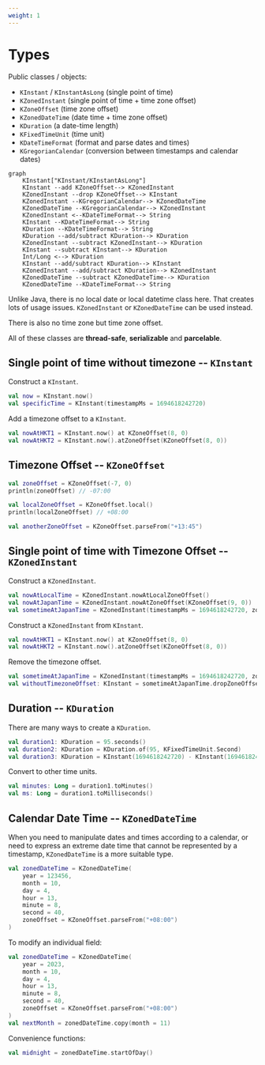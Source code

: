 ```yaml
---
weight: 1
---
```


# Types

Public classes / objects:

- `KInstant` / `KInstantAsLong` (single point of time)
- `KZonedInstant` (single point of time + time zone offset)
- `KZoneOffset` (time zone offset)
- `KZonedDateTime` (date time + time zone offset)
- `KDuration` (a date-time length)
- `KFixedTimeUnit` (time unit)
- `KDateTimeFormat` (format and parse dates and times)
- `KGregorianCalendar` (conversion between timestamps and calendar dates)


```mermaid
graph
    KInstant["KInstant/KInstantAsLong"]
    KInstant --add KZoneOffset--> KZonedInstant
    KZonedInstant --drop KZoneOffset--> KInstant
    KZonedInstant --KGregorianCalendar--> KZonedDateTime
    KZonedDateTime --KGregorianCalendar--> KZonedInstant
    KZonedInstant <--KDateTimeFormat--> String
    KInstant --KDateTimeFormat--> String
    KDuration --KDateTimeFormat--> String
    KDuration --add/subtract KDuration--> KDuration
    KZonedInstant --subtract KZonedInstant--> KDuration
    KInstant --subtract KInstant--> KDuration
    Int/Long <--> KDuration
    KInstant --add/subtract KDuration--> KInstant
    KZonedInstant --add/subtract KDuration--> KZonedInstant
    KZonedDateTime --subtract KZonedDateTime--> KDuration
    KZonedDateTime --KDateTimeFormat--> String
```

Unlike Java, there is no local date or local datetime class here. That creates lots of usage issues. `KZonedInstant` or `KZonedDateTime` can be used instead.

There is also no time zone but time zone offset.

All of these classes are **thread-safe**, **serializable** and **parcelable**.

## Single point of time without timezone -- `KInstant`

Construct a `KInstant`.

```kotlin
val now = KInstant.now()
val specificTime = KInstant(timestampMs = 1694618242720)
```

Add a timezone offset to a `KInstant`.
```kotlin
val nowAtHKT1 = KInstant.now() at KZoneOffset(8, 0)
val nowAtHKT2 = KInstant.now().atZoneOffset(KZoneOffset(8, 0))
```

## Timezone Offset -- `KZoneOffset`

```kotlin
val zoneOffset = KZoneOffset(-7, 0)
println(zoneOffset) // -07:00

val localZoneOffset = KZoneOffset.local()
println(localZoneOffset) // +08:00

val anotherZoneOffset = KZoneOffset.parseFrom("+13:45")
```

## Single point of time with Timezone Offset -- `KZonedInstant`

Construct a `KZonedInstant`.

```kotlin
val nowAtLocalTime = KZonedInstant.nowAtLocalZoneOffset()
val nowAtJapanTime = KZonedInstant.nowAtZoneOffset(KZoneOffset(9, 0))
val sometimeAtJapanTime = KZonedInstant(timestampMs = 1694618242720, zoneOffset = KZoneOffset(9, 0))
```

Construct a `KZonedInstant` from `KInstant`.
```kotlin
val nowAtHKT1 = KInstant.now() at KZoneOffset(8, 0)
val nowAtHKT2 = KInstant.now().atZoneOffset(KZoneOffset(8, 0))
```

Remove the timezone offset.
```kotlin
val sometimeAtJapanTime = KZonedInstant(timestampMs = 1694618242720, zoneOffset = KZoneOffset(9, 0))
val withoutTimezoneOffset: KInstant = sometimeAtJapanTime.dropZoneOffset()
```

## Duration -- `KDuration`

There are many ways to create a `KDuration`.

```kotlin
val duration1: KDuration = 95.seconds()
val duration2: KDuration = KDuration.of(95, KFixedTimeUnit.Second)
val duration3: KDuration = KInstant(1694618242720) - KInstant(1694618242700) // 20 ms
```

Convert to other time units.
```kotlin
val minutes: Long = duration1.toMinutes()
val ms: Long = duration1.toMilliseconds()
```

## Calendar Date Time -- `KZonedDateTime`

When you need to manipulate dates and times according to a calendar, or need to express an extreme date time that cannot be represented by a timestamp, `KZonedDateTime` is a more suitable type.

```kotlin
val zonedDateTime = KZonedDateTime(
    year = 123456,
    month = 10,
    day = 4,
    hour = 13,
    minute = 8,
    second = 40,
    zoneOffset = KZoneOffset.parseFrom("+08:00")
)
```

To modify an individual field:
```kotlin
val zonedDateTime = KZonedDateTime(
    year = 2023,
    month = 10,
    day = 4,
    hour = 13,
    minute = 8,
    second = 40,
    zoneOffset = KZoneOffset.parseFrom("+08:00")
)
val nextMonth = zonedDateTime.copy(month = 11)
```

Convenience functions:
```kotlin
val midnight = zonedDateTime.startOfDay()
```
